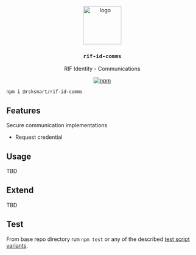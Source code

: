 <p align="middle">
    <img src="https://www.rifos.org/assets/img/logo.svg" alt="logo" height="100" >
</p>
<h3 align="middle"><code>rif-id-comms</code></h3>
<p align="middle">
    RIF Identity - Communications
</p>
<p align="middle">
    <a href="https://badge.fury.io/js/%40rsksmart%2Frif-id-core">
        <img src="https://badge.fury.io/js/%40rsksmart%2Frif-id-core.svg" alt="npm" />
    </a>
</p>

```
npm i @rsksmart/rif-id-comms
```

## Features

Secure communication implementations

- Request credential

## Usage

TBD

## Extend

TBD

## Test

From base repo directory run `npm test` or any of the described [test script variants](../../README#test).
